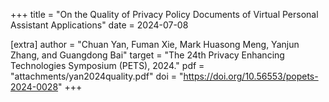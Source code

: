 +++
title = "On the Quality of Privacy Policy Documents of Virtual Personal Assistant Applications"
date = 2024-07-08

[extra]
author = "Chuan Yan, Fuman Xie, Mark Huasong Meng, Yanjun Zhang, and Guangdong Bai"
target = "The 24th Privacy Enhancing Technologies Symposium (PETS), 2024."
pdf = "attachments/yan2024quality.pdf"
doi = "https://doi.org/10.56553/popets-2024-0028"
+++
